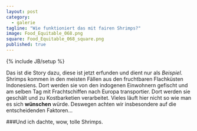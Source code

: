 ```yaml
---
layout: post
category: 
  - galerie
tagline: "Wie funktioniert das mit fairen Shrimps?"
image: Food_Equitable_068.png
square: Food_Equitable_068_square.png
published: true
---
```


{% include JB/setup %}


Das ist die Story dazu, diese ist jetzt erfunden und dient nur als _Beispiel_. Shrimps kommen in den meisten Fällen aus den fruchtbaren Flachküsten Indonesiens. Dort werden sie von den indogenen Einwohnern gefischt und am selben Tag mit Frachtschiffen nach Europa transportier. Dort werden sie geschält und zu Kostbarketien verarbeitet. Vieles läuft hier nicht so wie man es sich **wünschen** würde. Deswegen achten wir insbesondere auf die entscheidenden Faktoren...

###Und ich dachte, wow, tolle Shrimps.